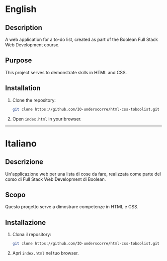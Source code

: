 # English

## Description
A web application for a to-do list, created as part of the Boolean Full Stack Web Development course.

## Purpose
This project serves to demonstrate skills in HTML and CSS.

## Installation
1. Clone the repository:
   ```bash
   git clone https://github.com/IO-underscorre/html-css-toboolist.git
   ```
2. Open `index.html` in your browser.

---

# Italiano

## Descrizione
Un'applicazione web per una lista di cose da fare, realizzata come parte del corso di Full Stack Web Development di Boolean.

## Scopo
Questo progetto serve a dimostrare competenze in HTML e CSS.

## Installazione
1. Clona il repository:
   ```bash
   git clone https://github.com/IO-underscorre/html-css-toboolist.git
   ```
2. Apri `index.html` nel tuo browser.
